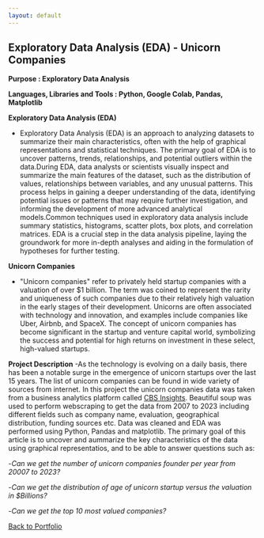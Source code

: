 ```yaml
---
layout: default
---
```

## Exploratory Data Analysis (EDA) - Unicorn Companies
**Purpose : Exploratory Data Analysis**

**Languages, Libraries and Tools : Python, Google Colab, Pandas, Matplotlib**

**Exploratory Data Analysis (EDA)**
- Exploratory Data Analysis (EDA) is an approach to analyzing datasets to summarize their main characteristics, often with the help of graphical representations and statistical techniques. The primary goal of EDA is to uncover patterns, trends, relationships, and potential outliers within the data.During EDA, data analysts or scientists visually inspect and summarize the main features of the dataset, such as the distribution of values, relationships between variables, and any unusual patterns. This process helps in gaining a deeper understanding of the data, identifying potential issues or patterns that may require further investigation, and informing the development of more advanced analytical models.Common techniques used in exploratory data analysis include summary statistics, histograms, scatter plots, box plots, and correlation matrices. EDA is a crucial step in the data analysis pipeline, laying the groundwork for more in-depth analyses and aiding in the formulation of hypotheses for further testing.
  
**Unicorn Companies**
- "Unicorn companies" refer to privately held startup companies with a valuation of over $1 billion. The term was coined to represent the rarity and uniqueness of such companies due to their relatively high valuation in the early stages of their development. Unicorns are often associated with technology and innovation, and examples include companies like Uber, Airbnb, and SpaceX. The concept of unicorn companies has become significant in the startup and venture capital world, symbolizing the success and potential for high returns on investment in these select, high-valued startups.

**Project Description**
-As the technology is evolving on a daily basis, there has been a notable surge in the emergence of unicorn startups over the last 15 years. The list of unicorn companies can be found in wide variety of sources from internet. In this project the unicorn companies data was taken from a business analytics platform called [CBS Insights](https://www.cbinsights.com/research-unicorn-companies/). Beautiful soup was used to perform webscraping to get the data from 2007 to 2023 including different fields such as company name, evaluation, geographical distribution, funding sources etc. Data was cleaned and EDA was performed using Python, Pandas and matplotlib. The primary goal of this article is to uncover and aummarize the key characteristics of the data using graphical representatios, and to be able to answer questions such as:

-*Can we get the number of unicorn companies founder per year from 20007 to 2023?*

-*Can we get the distribution of age of unicorn startup versus the valuation in $Billions?*

-*Can we get the top 10 most valued companies?*



[Back to Portfolio](./portfolios.md)

